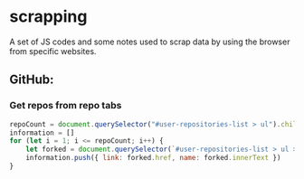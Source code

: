 # scrapping
A set of JS codes and some notes used to scrap data by using the browser from specific websites.

## GitHub: 

### Get repos from repo tabs

```javascript
repoCount = document.querySelector("#user-repositories-list > ul").childElementCount
information = []
for (let i = 1; i <= repoCount; i++) {
    let forked = document.querySelector(`#user-repositories-list > ul > li:nth-child(${i}) > div.col-10.col-lg-9.d-inline-block > div.d-inline-block.mb-1 > span > a`)
    information.push({ link: forked.href, name: forked.innerText })
}
```
